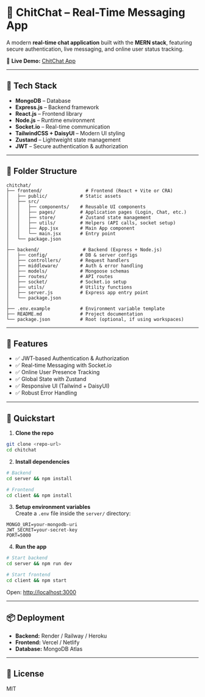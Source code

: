 # 💬 ChitChat – Real-Time Messaging App

A modern **real-time chat application** built with the **MERN stack**, featuring secure authentication, live messaging, and online user status tracking.

🔗 **Live Demo:** [ChitChat App](https://mern-stack-chat-app-ddrd.onrender.com/)

---

## 🌟 Tech Stack

- **MongoDB** – Database  
- **Express.js** – Backend framework  
- **React.js** – Frontend library  
- **Node.js** – Runtime environment  
- **Socket.io** – Real-time communication  
- **TailwindCSS + DaisyUI** – Modern UI styling  
- **Zustand** – Lightweight state management  
- **JWT** – Secure authentication & authorization  

---

## 📂 Folder Structure

```
chitchat/
├── frontend/                # Frontend (React + Vite or CRA)
│   ├── public/            # Static assets
│   ├── src/
│   │   ├── components/    # Reusable UI components
│   │   ├── pages/         # Application pages (Login, Chat, etc.)
│   │   ├── store/         # Zustand state management
│   │   ├── utils/         # Helpers (API calls, socket setup)
│   │   ├── App.jsx        # Main App component
│   │   └── main.jsx       # Entry point
│   └── package.json
│
├── backend/                # Backend (Express + Node.js)
│   ├── config/            # DB & server configs
│   ├── controllers/       # Request handlers
│   ├── middleware/        # Auth & error handling
│   ├── models/            # Mongoose schemas
│   ├── routes/            # API routes
│   ├── socket/            # Socket.io setup
│   ├── utils/             # Utility functions
│   ├── server.js          # Express app entry point
│   └── package.json
│
├── .env.example           # Environment variable template
├── README.md              # Project documentation
└── package.json           # Root (optional, if using workspaces)
```

---

## 🎯 Features

- ✅ JWT-based Authentication & Authorization  
- ✅ Real-time Messaging with Socket.io  
- ✅ Online User Presence Tracking  
- ✅ Global State with Zustand  
- ✅ Responsive UI (Tailwind + DaisyUI)  
- ✅ Robust Error Handling  

---

## 🚀 Quickstart

1. **Clone the repo**
```bash
git clone <repo-url>
cd chitchat
```

2. **Install dependencies**
```bash
# Backend
cd server && npm install

# Frontend
cd client && npm install
```

3. **Setup environment variables**  
Create a `.env` file inside the `server/` directory:

```env
MONGO_URI=your-mongodb-uri
JWT_SECRET=your-secret-key
PORT=5000
```

4. **Run the app**
```bash
# Start backend
cd server && npm run dev

# Start frontend
cd client && npm start
```

Open: [http://localhost:3000](http://localhost:3000)

---

## 📦 Deployment

- **Backend:** Render / Railway / Heroku  
- **Frontend:** Vercel / Netlify  
- **Database:** MongoDB Atlas  

---

## 📜 License

MIT  
